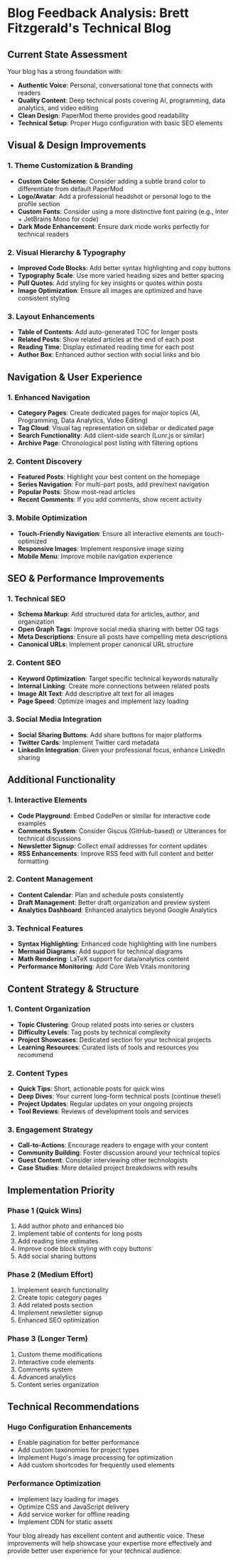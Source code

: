 # Blog Feedback Analysis: Brett Fitzgerald's Technical Blog

## Current State Assessment

Your blog has a strong foundation with:
- **Authentic Voice**: Personal, conversational tone that connects with readers
- **Quality Content**: Deep technical posts covering AI, programming, data analytics, and video editing
- **Clean Design**: PaperMod theme provides good readability
- **Technical Setup**: Proper Hugo configuration with basic SEO elements

## Visual & Design Improvements

### 1. **Theme Customization & Branding**
- **Custom Color Scheme**: Consider adding a subtle brand color to differentiate from default PaperMod
- **Logo/Avatar**: Add a professional headshot or personal logo to the profile section
- **Custom Fonts**: Consider using a more distinctive font pairing (e.g., Inter + JetBrains Mono for code)
- **Dark Mode Enhancement**: Ensure dark mode works perfectly for technical readers

### 2. **Visual Hierarchy & Typography**
- **Improved Code Blocks**: Add better syntax highlighting and copy buttons
- **Typography Scale**: Use more varied heading sizes and better spacing
- **Pull Quotes**: Add styling for key insights or quotes within posts
- **Image Optimization**: Ensure all images are optimized and have consistent styling

### 3. **Layout Enhancements**
- **Table of Contents**: Add auto-generated TOC for longer posts
- **Related Posts**: Show related articles at the end of each post
- **Reading Time**: Display estimated reading time for each post
- **Author Box**: Enhanced author section with social links and bio

## Navigation & User Experience

### 1. **Enhanced Navigation**
- **Category Pages**: Create dedicated pages for major topics (AI, Programming, Data Analytics, Video Editing)
- **Tag Cloud**: Visual tag representation on sidebar or dedicated page
- **Search Functionality**: Add client-side search (Lunr.js or similar)
- **Archive Page**: Chronological post listing with filtering options

### 2. **Content Discovery**
- **Featured Posts**: Highlight your best content on the homepage
- **Series Navigation**: For multi-part posts, add prev/next navigation
- **Popular Posts**: Show most-read articles
- **Recent Comments**: If you add comments, show recent activity

### 3. **Mobile Optimization**
- **Touch-Friendly Navigation**: Ensure all interactive elements are touch-optimized
- **Responsive Images**: Implement responsive image sizing
- **Mobile Menu**: Improve mobile navigation experience

## SEO & Performance Improvements

### 1. **Technical SEO**
- **Schema Markup**: Add structured data for articles, author, and organization
- **Open Graph Tags**: Improve social media sharing with better OG tags
- **Meta Descriptions**: Ensure all posts have compelling meta descriptions
- **Canonical URLs**: Implement proper canonical URL structure

### 2. **Content SEO**
- **Keyword Optimization**: Target specific technical keywords naturally
- **Internal Linking**: Create more connections between related posts
- **Image Alt Text**: Add descriptive alt text for all images
- **Page Speed**: Optimize images and implement lazy loading

### 3. **Social Media Integration**
- **Social Sharing Buttons**: Add share buttons for major platforms
- **Twitter Cards**: Implement Twitter card metadata
- **LinkedIn Integration**: Given your professional focus, enhance LinkedIn sharing

## Additional Functionality

### 1. **Interactive Elements**
- **Code Playground**: Embed CodePen or similar for interactive code examples
- **Comments System**: Consider Giscus (GitHub-based) or Utterances for technical discussions
- **Newsletter Signup**: Collect email addresses for content updates
- **RSS Enhancements**: Improve RSS feed with full content and better formatting

### 2. **Content Management**
- **Content Calendar**: Plan and schedule posts consistently
- **Draft Management**: Better draft organization and preview system
- **Analytics Dashboard**: Enhanced analytics beyond Google Analytics

### 3. **Technical Features**
- **Syntax Highlighting**: Enhanced code highlighting with line numbers
- **Mermaid Diagrams**: Add support for technical diagrams
- **Math Rendering**: LaTeX support for data/analytics content
- **Performance Monitoring**: Add Core Web Vitals monitoring

## Content Strategy & Structure

### 1. **Content Organization**
- **Topic Clustering**: Group related posts into series or clusters
- **Difficulty Levels**: Tag posts by technical complexity
- **Project Showcases**: Dedicated section for your technical projects
- **Learning Resources**: Curated lists of tools and resources you recommend

### 2. **Content Types**
- **Quick Tips**: Short, actionable posts for quick wins
- **Deep Dives**: Your current long-form technical posts (continue these!)
- **Project Updates**: Regular updates on your ongoing projects
- **Tool Reviews**: Reviews of development tools and services

### 3. **Engagement Strategy**
- **Call-to-Actions**: Encourage readers to engage with your content
- **Community Building**: Foster discussion around your technical topics
- **Guest Content**: Consider interviewing other technologists
- **Case Studies**: More detailed project breakdowns with results

## Implementation Priority

### Phase 1 (Quick Wins)
1. Add author photo and enhanced bio
2. Implement table of contents for long posts
3. Add reading time estimates
4. Improve code block styling with copy buttons
5. Add social sharing buttons

### Phase 2 (Medium Effort)
1. Implement search functionality
2. Create topic category pages
3. Add related posts section
4. Implement newsletter signup
5. Enhanced SEO optimization

### Phase 3 (Longer Term)
1. Custom theme modifications
2. Interactive code elements
3. Comments system
4. Advanced analytics
5. Content series organization

## Technical Recommendations

### Hugo Configuration Enhancements
- Enable pagination for better performance
- Add custom taxonomies for project types
- Implement Hugo's image processing for optimization
- Add custom shortcodes for frequently used elements

### Performance Optimization
- Implement lazy loading for images
- Optimize CSS and JavaScript delivery
- Add service worker for offline reading
- Implement CDN for static assets

Your blog already has excellent content and authentic voice. These improvements will help showcase your expertise more effectively and provide better user experience for your technical audience.